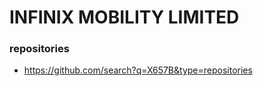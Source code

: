 # INFINIX MOBILITY LIMITED

### repositories ###
* https://github.com/search?q=X657B&type=repositories
